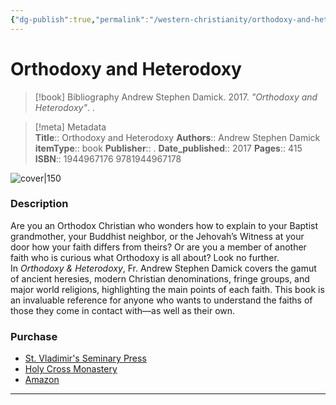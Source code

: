 ```yaml
---
{"dg-publish":true,"permalink":"/western-christianity/orthodoxy-and-heterodoxy-fr-andrew-stephen-damick/","tags":["resource/book"]}
---
```


# Orthodoxy and Heterodoxy

> [!book] Bibliography
> Andrew Stephen Damick. 2017. *"Orthodoxy and Heterodoxy"*. .

>[!meta] Metadata  
> **Title**:: Orthodoxy and Heterodoxy
>**Authors**:: Andrew Stephen Damick
>**itemType**:: book
>**Publisher**:: .
>**Date_published**:: 2017
>**Pages**:: 415
>**ISBN**:: 1944967176 9781944967178 

![cover|150](http://books.google.com/books/content?id=ie2tswEACAAJ&printsec=frontcover&img=1&zoom=1&source=gbs_api)

### Description
Are you an Orthodox Christian who wonders how to explain to your Baptist grandmother, your Buddhist neighbor, or the Jehovah’s Witness at your door how your faith differs from theirs? Or are you a member of another faith who is curious what Orthodoxy is all about? Look no further. In _Orthodoxy & Heterodoxy_, Fr. Andrew Stephen Damick covers the gamut of ancient heresies, modern Christian denominations, fringe groups, and major world religions, highlighting the main points of each faith. This book is an invaluable reference for anyone who wants to understand the faiths of those they come in contact with—as well as their own.

### Purchase
- [St. Vladimir's Seminary Press](https://svspress.com/orthodoxy-and-heterodoxy-finding-the-way-to-christ-in-a-complicated-religious-landscape-2017-edition/)
- [Holy Cross Monastery](https://www.holycross.org/products/orthodoxy-and-heterodoxy)
- [Amazon](https://amzn.to/4ijqHe9)


___
